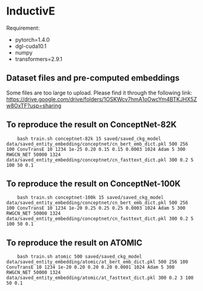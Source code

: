 # InductivE

Requirement:
- pytorch=1.4.0
- dgl-cuda10.1
- numpy
- transformers=2.9.1

## Dataset files and pre-computed embeddings

Some files are too large to upload. Please find it through the following link:
https://drive.google.com/drive/folders/1OSKWcv7hmA1oOwcYm4BTKJHX5Zw8OxTF?usp=sharing

## To reproduce the result on ConceptNet-82K

```
    bash train.sh conceptnet-82k 15 saved/saved_ckg_model data/saved_entity_embedding/conceptnet/cn_bert_emb_dict.pkl 500 256 100 ConvTransE 10 1234 1e-25 0.20 0.15 0.15 0.0003 1024 Adam 5 300 RWGCN_NET 50000 1324 data/saved_entity_embedding/conceptnet/cn_fasttext_dict.pkl 300 0.2 5 100 50 0.1
```

## To reproduce the result on ConceptNet-100K

```
    bash train.sh conceptnet-100k 15 saved/saved_ckg_model data/saved_entity_embedding/conceptnet/cn_bert_emb_dict.pkl 500 256 100 ConvTransE 10 1234 1e-20 0.25 0.25 0.25 0.0003 1024 Adam 5 300 RWGCN_NET 50000 1324 data/saved_entity_embedding/conceptnet/cn_fasttext_dict.pkl 300 0.2 5 100 50 0.1
```

## To reproduce the result on ATOMIC

```
    bash train.sh atomic 500 saved/saved_ckg_model data/saved_entity_embedding/atomic/at_bert_emb_dict.pkl 500 256 100 ConvTransE 10 1234 1e-20 0.20 0.20 0.20 0.0001 1024 Adam 5 300 RWGCN_NET 50000 1324 data/saved_entity_embedding/atomic/at_fasttext_dict.pkl 300 0.2 3 100 50 0.1
```



